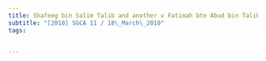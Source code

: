 ```yaml
---
title: Shafeeg bin Salim Talib and another v Fatimah bte Abud bin Talib and others 
subtitle: "[2010] SGCA 11 / 18\_March\_2010"
tags:


---
```


